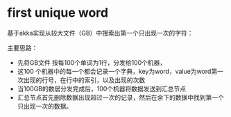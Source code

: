 # first unique word
基于akka实现从较大文件（GB）中搜索出第一个只出现一次的字符：

主要思路：
* 先将GB文件 按每100个单词为1行，分发给100个机器，
* 这100 个机器中的每一个都会记录一个字典，key为word，value为word第一次出现的行号，在行中的索引，以及出现的次数
* 当100GB的数居分发完成后，100个机器将数据发送到汇总节点
* 汇总节点首先删除数据出现超过一次的记录，然后在余下的数据中找到第一个只出现一次的数据。
